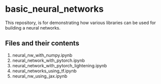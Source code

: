 # basic_neural_networks
This repository, is for demonstrating how various libraries can be used for building a neural networks.

## Files and their contents
1. neural_nw_with_numpy.ipynb
2. neural_network_with_pytorch.ipynb
3. neural_network_with_pytorch_lightening.ipynb
4. neural_networks_using_tf.ipynb
5. neural_nw_using_jax.ipynb
 
